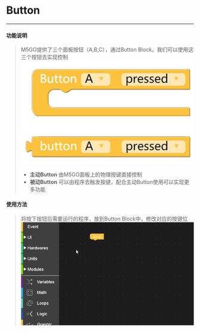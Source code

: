 # Button
_____________________________
#### 功能说明
>M5GO提供了三个面板按钮（A,B,C），通过Button Block，我们可以使用这三个按钮去实现控制
![Button](/image/Program_structure/Button.png)
>* __主动Button__
由M5GO面板上的物理按键直接控制
>* __被动Button__
可以由程序去触发按键，配合主动Button使用可以实现更多功能

#### 使用方法
>将按下按钮后需要运行的程序，放到Button Block中，修改对应的按键位
![Button_Connect](/image/Program_structure/Button_connect.gif)
